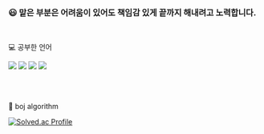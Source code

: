 ### :smiley: 맡은 부분은 어려움이 있어도 책임감 있게 끝까지 해내려고 노력합니다.

<br>

💻 공부한 언어 


<img src="https://img.shields.io/badge/C++-00599C?style=for-the-badge&logo=c++&logoColor=white"> <img src="https://img.shields.io/badge/Java-A8B9CC?style=for-the-badge&logo=Java&logoColor=white">
<img src="https://img.shields.io/badge/JavaScript-F7DF1E?style=for-the-badge&logo=JavaScript&logoColor=white"> <img src="https://img.shields.io/badge/TypeScript-3178C6?style=for-the-badge&logo=TypeScript&logoColor=white">


<br>
<br>


:pencil: boj algorithm

[![Solved.ac Profile](http://mazassumnida.wtf/api/generate_badge?boj=aes4546)](https://solved.ac/aes4546)

<br>
